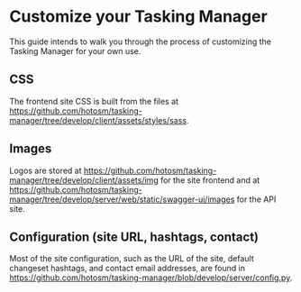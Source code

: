 # Customize your Tasking Manager

This guide intends to walk you through the process of customizing the Tasking Manager for your own use.

## CSS

The frontend site CSS is built from the files at https://github.com/hotosm/tasking-manager/tree/develop/client/assets/styles/sass.

## Images

Logos are stored at https://github.com/hotosm/tasking-manager/tree/develop/client/assets/img for the site frontend and at https://github.com/hotosm/tasking-manager/tree/develop/server/web/static/swagger-ui/images for the API site.

## Configuration (site URL, hashtags, contact)

Most of the site configuration, such as the URL of the site, default changeset hashtags, and contact email addresses, are found in https://github.com/hotosm/tasking-manager/blob/develop/server/config.py.